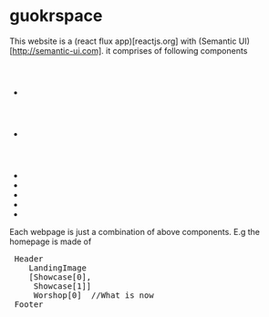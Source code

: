 # guokrspace

This website is a (react flux app)[reactjs.org] with (Semantic UI)[http://semantic-ui.com]. it comprises of following components
* <Header >
* <Footer >
* <Showcase >
* <Workshop >
* <Aboutus >
* <LandingImage >
* <Participate >

Each webpage is just a combination of above components. E.g the homepage is made of 
<pre>
 Header
 	LandingImage
 	[Showcase[0],
 	 Showcase[1]]
     Worshop[0]  //What is now
 Footer
</pre>